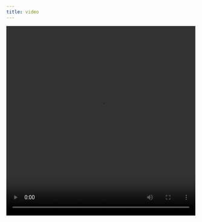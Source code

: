 ```yaml
---
title: video
---
```


<video width="500px" height="500px" controls="controls">
        <source src="/uploads/video/YQZheng_oral.mp4" type="video/mp4" />
</video>

